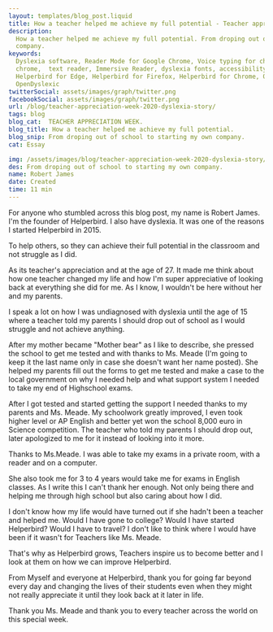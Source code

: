 ```yaml
---
layout: templates/blog_post.liquid
title: How a teacher helped me achieve my full potential - Teacher appreciation week. | Helperbird
description:
  How a teacher helped me achieve my full potential. From droping out of school to starting my own
  company.
keywords:
  Dyslexia software, Reader Mode for Google Chrome, Voice typing for chrome, Text to speech for
  chrome,  text reader, Immersive Reader, dyslexia fonts, accessibility software, dyslexia software,
  Helperbird for Edge, Helperbird for Firefox, Helperbird for Chrome, Opendyslexic for Chrome,
  OpenDyslexic
twitterSocial: assets/images/graph/twitter.png
facebookSocial: assets/images/graph/twitter.png
url: /blog/teacher-appreciation-week-2020-dyslexia-story/
tags: blog
blog_cat:  TEACHER APPRECIATION WEEK.
blog_title: How a teacher helped me achieve my full potential.
blog_snip: From droping out of school to starting my own company.
cat: Essay

img: /assets/images/blog/teacher-appreciation-week-2020-dyslexia-story/teacher-appreciation-week-2020-dyslexia-story.png
des: From droping out of school to starting my own company.
name: Robert James
date: Created
time: 11 min
---
```


  

For anyone who stumbled across this blog post, my name is Robert James. I'm the founder of Helperbird. I also have dyslexia. It was one of the reasons I started Helperbird in 2015. 

To help others, so they can achieve their full potential in the classroom and not struggle as I did.

  

As its teacher's appreciation and at the age of 27. It made me think about how one teacher changed my life and how I'm super appreciative of looking back at everything she did for me. As I know, I wouldn't be here without her and my parents.

  

I speak a lot on how I was undiagnosed with dyslexia until the age of 15 where a teacher told my parents I should drop out of school as I would struggle and not achieve anything.

  

After my mother became "Mother bear" as I like to describe, she pressed the school to get me tested and with thanks to Ms. Meade (I'm going to keep it the last name only in case she doesn't want her name posted). She helped my parents fill out the forms to get me tested and make a case to the local government on why I needed help and what support system I needed to take my end of Highschool exams.

  

After I got tested and started getting the support I needed thanks to my parents and Ms. Meade. My schoolwork greatly improved, I even took higher level or AP English and better yet won the school 8,000 euro in Science competition. The teacher who told my parents I should drop out, later apologized to me for it instead of looking into it more.

  

Thanks to Ms.Meade. I was able to take my exams in a private room, with a reader and on a computer.

She also took me for 3 to 4 years would take me for exams in English classes. As I write this I can't thank her enough. Not only being there and helping me through high school but also caring about how I did.

  

I don't know how my life would have turned out if she hadn't been a teacher and helped me. Would I have gone to college? Would I have started Helperbird? Would I have to travel? I don't like to think where I would have been if it wasn't for Teachers like Ms. Meade.

  

That's why as Helperbird grows, Teachers inspire us to become better and I look at them on how we can improve Helperbird.

  

From Myself and everyone at Helperbird, thank you for going far beyond every day and changing the lives of their students even when they might not really appreciate it until they look back at it later in life.

  

Thank you Ms. Meade and thank you to every teacher across the world on this special week.
